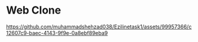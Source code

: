 # Web Clone

https://github.com/muhammadshehzad038/Ezilinetask1/assets/99957366/c12607c9-baec-4143-9f9e-0a8ebf89eba9
